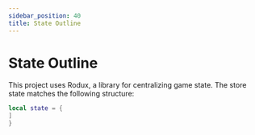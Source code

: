 ```yaml
---
sidebar_position: 40
title: State Outline
---
```


# State Outline

This project uses Rodux, a library for centralizing game state. The store state matches the following structure:

```lua
local state = {
]
}
```

